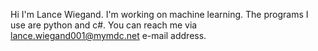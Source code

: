 Hi I'm Lance Wiegand. I'm working on machine learning. The programs I use are python and c#. You can reach me via lance.wiegand001@mymdc.net e-mail address. 
<!---
lancewiegand001/lancewiegand001 is a ✨ special ✨ repository because its `README.md` (this file) appears on your GitHub profile.
You can click the Preview link to take a look at your changes.
--->

